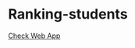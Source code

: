 # Ranking-students

<a href="https://luka-gorgadze-ranking-students.streamlit.app/">Check Web App</a>